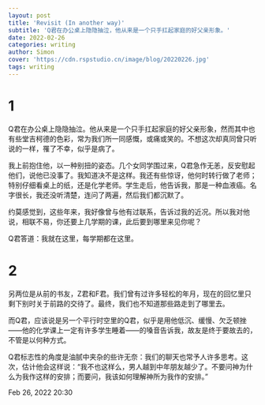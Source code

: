 ```yaml
---
layout: post
title: 'Revisit (In another way)'
subtitle: 'Q君在办公桌上隐隐抽泣，他从来是一个只手扛起家庭的好父亲形象。'
date: 2022-02-26
categories: writing
author: Simon
cover: 'https://cdn.rspstudio.cn/image/blog/20220226.jpg'
tags: writing
---
```


# 1

Q君在办公桌上隐隐抽泣。他从来是一个只手扛起家庭的好父亲形象，然而其中也有些堂吉柯德的色彩，常为我们所一同感慨，或痛或笑的。不想这次却真同曾只听说的一样，罹了不幸，似乎是病了。

我上前抱住他，以一种别扭的姿态。几个女同学围过来，Q君急作无恙，反安慰起他们，说他已没事了。我知道决不是这样。我还有些惊讶，他何时转行做了老师；特别仔细看桌上的纸，还是化学老师。学生走后，他告诉我，那是一种血液癌。名字很长，我还没听清楚，连问了两遍，然后我们都沉默了。

约莫感觉到，这些年来，我好像曾与他有过联系，告诉过我的近况。所以我对他说，相联不易，你还要上几学期的课，此后要到哪里来见你呢？

Q君答道：我就在这里，每学期都在这里。

# 2

另两位是从前的书友，Z君和F君。我们曾有过许多轻松的年月，现在的回忆里只剩下别时关于前路的交待了。最终，我们也不知道那些路走到了哪里去。

而Q君，应该说是另一个平行时空里的Q君，似乎是用他低沉、缓慢、欠乏顿挫——他的化学课上一定有许多学生睡着——的嗓音告诉我，故友是终于要故去的，不管是以何种方式。

Q君标志性的角度是油腻中夹杂的些许无奈：我们的聊天也常予人许多思考。这次，估计他会这样说：“我不也这样么，男人越到中年朋友越少了。不要问神为什么为我作这样的安排；而要问，我该如何理解神所为我作的安排。”

Feb 26, 2022
20:30
